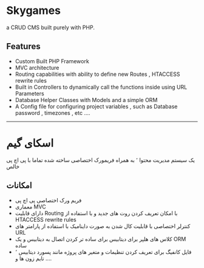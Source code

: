 # Skygames
a CRUD CMS built purely with PHP.

## Features
* Custom Built PHP Framework
* MVC architecture 
* Routing capabilities with ability to define new Routes , HTACCESS rewrite rules
* Built in Controllers to dynamically call the functions inside using URL Parameters
* Database Helper Classes with Models and a simple ORM
* A Config file for configuring project variables , such as Database password , timezones , etc ....




______________________________________





# اسکای گیم
یک سیستم مدیریت محتوا ٬ به همراه فریمورک اختصاصی ساخته شده تماما با پی اچ پی خالص

## امکانات
* فریم ورک اختصاصی پی اچ پی
* معماری MVC 
* دارای قابلیت Routing با امکان تعریف کردن روت های جدید و با استفاده از HTACCESS rewrite rules
* کنترلر اختصاصی با قابلیت کال شدن به صورت داینامیک با استفاده از پارامتر های URL
* کلاس های هلپر برای دیتابیس برای ساده تر کردن اتصال به دیتابیس و یک ORM ساده
* فایل کانفیگ برای تعریف کردن تنظیمات و متغیر های پروژه مانند پسورد دیتابیس ٬ تایم زون ها و ....
